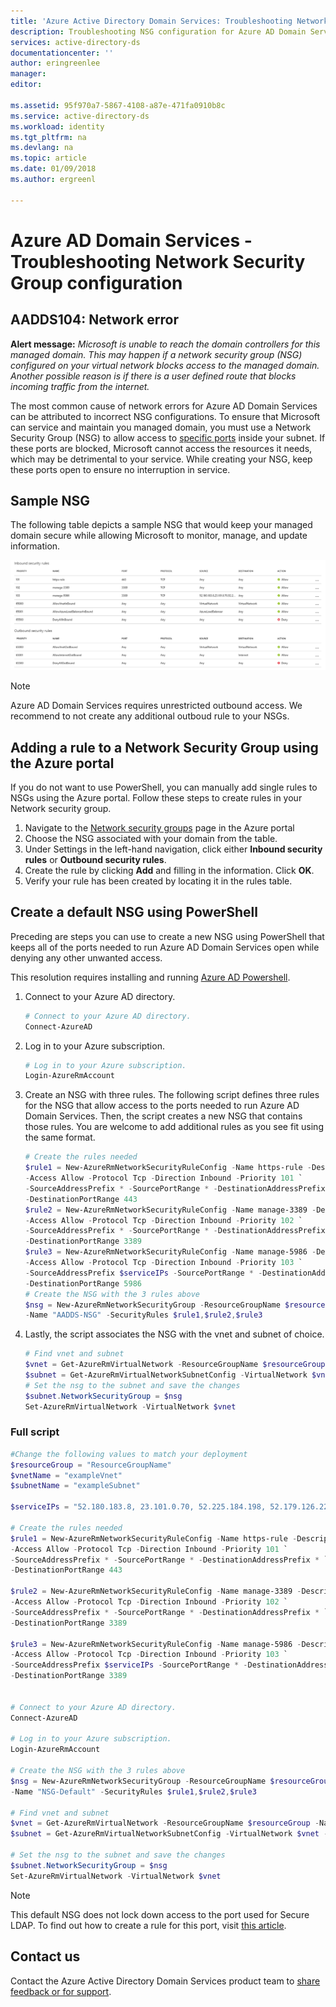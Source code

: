 ```yaml
---
title: 'Azure Active Directory Domain Services: Troubleshooting Network Security Group configuration | Microsoft Docs'
description: Troubleshooting NSG configuration for Azure AD Domain Services
services: active-directory-ds
documentationcenter: ''
author: eringreenlee
manager:
editor:

ms.assetid: 95f970a7-5867-4108-a87e-471fa0910b8c
ms.service: active-directory-ds
ms.workload: identity
ms.tgt_pltfrm: na
ms.devlang: na
ms.topic: article
ms.date: 01/09/2018
ms.author: ergreenl

---
```

# Azure AD Domain Services - Troubleshooting Network Security Group configuration



## AADDS104: Network error

**Alert message:**
 *Microsoft is unable to reach the domain controllers for this managed domain. This may happen if a network security group (NSG) configured on your virtual network blocks access to the managed domain. Another possible reason is if there is a user defined route that blocks incoming traffic from the internet.*

The most common cause of network errors for Azure AD Domain Services can be attributed to incorrect NSG configurations. To ensure that Microsoft can service and maintain you managed domain, you must use a Network Security Group (NSG) to allow access to [specific ports](active-directory-ds-networking.md#ports-required-for-azure-ad-domain-services) inside your subnet. If these ports are blocked, Microsoft cannot access the resources it needs, which may be detrimental to your service. While creating your NSG, keep these ports open to ensure no interruption in service.

## Sample NSG
The following table depicts a sample NSG that would keep your managed domain secure while allowing Microsoft to monitor, manage, and update information.

![sample NSG](.\media\active-directory-domain-services-alerts\default-nsg.png)

>[!NOTE]
> Azure AD Domain Services requires unrestricted outbound access. We recommend to not create any additional outboud rule to your NSGs.

## Adding a rule to a Network Security Group using the Azure portal
If you do not want to use PowerShell, you can manually add single rules to NSGs using the Azure portal. Follow these steps to create rules in your Network security group.

1. Navigate to the [Network security groups](https://portal.azure.com/#blade/HubsExtension/Resources/resourceType/Microsoft.Network%2FNetworkSecurityGroups) page in the Azure portal
2. Choose the NSG associated with your domain from the table.
3. Under Settings in the left-hand navigation, click either **Inbound security rules** or **Outbound security rules**.
4. Create the rule by clicking **Add** and filling in the information. Click **OK**.
5. Verify your rule has been created by locating it in the rules table.


## Create a default NSG using PowerShell

Preceding are steps you can use to create a new NSG using PowerShell that keeps all of the ports needed to run Azure AD Domain Services open while denying any other unwanted access.


This resolution requires installing and running [Azure AD Powershell](https://docs.microsoft.com/en-us/powershell/azure/active-directory/install-adv2?toc=%2Fazure%2Factive-directory-domain-services%2Ftoc.json&view=azureadps-2.0).

1. Connect to your Azure AD directory.

   ```PowerShell
   # Connect to your Azure AD directory.
   Connect-AzureAD
   ```
2. Log in to your Azure subscription.

   ```PowerShell
   # Log in to your Azure subscription.
   Login-AzureRmAccount
   ```

3. Create an NSG with three rules. The following script defines three rules for the NSG that allow access to the ports needed to run Azure AD Domain Services. Then, the script creates a new NSG that contains those rules. You are welcome to add additional rules as you see fit using the same format.

   ```PowerShell
   # Create the rules needed
   $rule1 = New-AzureRmNetworkSecurityRuleConfig -Name https-rule -Description "Allow HTTP" `
   -Access Allow -Protocol Tcp -Direction Inbound -Priority 101 `
   -SourceAddressPrefix * -SourcePortRange * -DestinationAddressPrefix * `
   -DestinationPortRange 443
   $rule2 = New-AzureRmNetworkSecurityRuleConfig -Name manage-3389 -Description "Manage domain through port 3389" `
   -Access Allow -Protocol Tcp -Direction Inbound -Priority 102 `
   -SourceAddressPrefix * -SourcePortRange * -DestinationAddressPrefix * `
   -DestinationPortRange 3389
   $rule3 = New-AzureRmNetworkSecurityRuleConfig -Name manage-5986 -Description "Manage domain through port 5986" `
   -Access Allow -Protocol Tcp -Direction Inbound -Priority 103 `
   -SourceAddressPrefix $serviceIPs -SourcePortRange * -DestinationAddressPrefix * `
   -DestinationPortRange 5986
   # Create the NSG with the 3 rules above
   $nsg = New-AzureRmNetworkSecurityGroup -ResourceGroupName $resourceGroup -Location westus `
   -Name "AADDS-NSG" -SecurityRules $rule1,$rule2,$rule3
   ```

4. Lastly, the script associates the NSG with the vnet and subnet of choice.

   ```PowerShell
   # Find vnet and subnet
   $vnet = Get-AzureRmVirtualNetwork -ResourceGroupName $resourceGroup -Name $vnetName
   $subnet = Get-AzureRmVirtualNetworkSubnetConfig -VirtualNetwork $vnet -Name $subnetName
   # Set the nsg to the subnet and save the changes
   $subnet.NetworkSecurityGroup = $nsg
   Set-AzureRmVirtualNetwork -VirtualNetwork $vnet
   ```

### Full script

```PowerShell
#Change the following values to match your deployment
$resourceGroup = "ResourceGroupName"
$vnetName = "exampleVnet"
$subnetName = "exampleSubnet"

$serviceIPs = "52.180.183.8, 23.101.0.70, 52.225.184.198, 52.179.126.223, 13.74.249.156, 52.187.117.83, 52.161.13.95, 104.40.156.18, 104.40.87.209, 52.180.179.108, 52.175.18.134, 52.138.68.41, 104.41.159.212, 52.169.218.0, 52.187.120.237, 52.161.110.169, 52.174.189.149, 13.64.151.161"

# Create the rules needed
$rule1 = New-AzureRmNetworkSecurityRuleConfig -Name https-rule -Description "Allow HTTP" `
-Access Allow -Protocol Tcp -Direction Inbound -Priority 101 `
-SourceAddressPrefix * -SourcePortRange * -DestinationAddressPrefix * `
-DestinationPortRange 443

$rule2 = New-AzureRmNetworkSecurityRuleConfig -Name manage-3389 -Description "Manage domain through port 3389" `
-Access Allow -Protocol Tcp -Direction Inbound -Priority 102 `
-SourceAddressPrefix * -SourcePortRange * -DestinationAddressPrefix * `
-DestinationPortRange 3389

$rule3 = New-AzureRmNetworkSecurityRuleConfig -Name manage-5986 -Description "Manage domain through port 5986" `
-Access Allow -Protocol Tcp -Direction Inbound -Priority 103 `
-SourceAddressPrefix $serviceIPs -SourcePortRange * -DestinationAddressPrefix * `
-DestinationPortRange 3389


# Connect to your Azure AD directory.
Connect-AzureAD

# Log in to your Azure subscription.
Login-AzureRmAccount

# Create the NSG with the 3 rules above
$nsg = New-AzureRmNetworkSecurityGroup -ResourceGroupName $resourceGroup -Location westus `
-Name "NSG-Default" -SecurityRules $rule1,$rule2,$rule3

# Find vnet and subnet
$vnet = Get-AzureRmVirtualNetwork -ResourceGroupName $resourceGroup -Name $vnetName
$subnet = Get-AzureRmVirtualNetworkSubnetConfig -VirtualNetwork $vnet -Name $subnetName

# Set the nsg to the subnet and save the changes
$subnet.NetworkSecurityGroup = $nsg
Set-AzureRmVirtualNetwork -VirtualNetwork $vnet
```

> [!NOTE]
>This default NSG does not lock down access to the port used for Secure LDAP. To find out how to create a rule for this port, visit [this article](active-directory-ds-troubleshoot-ldaps.md).
>

## Contact us
Contact the Azure Active Directory Domain Services product team to [share feedback or for support](active-directory-ds-contact-us.md).
